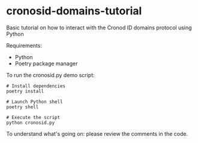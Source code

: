 # cronosid-domains-tutorial

Basic tutorial on how to interact with the Cronod ID domains protocol using Python

Requirements:

- Python
- Poetry package manager

To run the cronosid.py demo script:

```
# Install dependencies
poetry install

# Launch Python shell
poetry shell

# Execute the script
python cronosid.py

```

To understand what's going on: please review the comments in the code.
